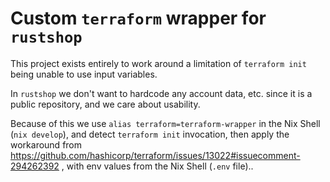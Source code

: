 # Custom `terraform` wrapper for `rustshop`

This project exists entirely to work around a limitation of `terraform init`
being unable to use input variables.

In `rustshop` we don't want to hardcode any account data, etc. since it is
a public repository, and we care about usability.

Because of this we use `alias terraform=terraform-wrapper` in the Nix Shell
(`nix develop`), and detect `terraform init` invocation, then apply the workaround
from https://github.com/hashicorp/terraform/issues/13022#issuecomment-294262392 ,
with env values from the Nix Shell (`.env` file)..
